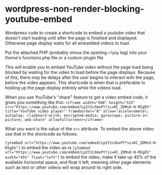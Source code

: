 # wordpress-non-render-blocking-youtube-embed
Wordpress code to create a shortcode to embed a youtube video that doesn't start loading until after the page is finished and displayed. Otherwise page display waits for all embedded videos to load. 

Put the attached PHP (probably minus the opening `<?php` tag) into your theme's functions.php file or a custom plugin file. 

This will enable you to embed YouTube video without the page load being blocked by waiting for the video to load before the page displays. Because of this, there may be delays after the user begins to interact with the page, before the video appears. This shortcode is when that is preferable to holding up the page display entirely while the videos load.

When you use YouTube's "share" feature to get a video embed code, it gives you something like this: `<iframe width="560" height="315" src="https://www.youtube.com/embed/Lp2Y2cXmxPY?si=KC_ZOMsO-N-MIgEh" title="YouTube video player" frameborder="0" allow="accelerometer; autoplay; clipboard-write; encrypted-media; gyroscope; picture-in-picture; web-share" allowfullscreen></iframe>`

What you want is the value of the `src` attribute. To embed the above video use that in the shortcode as follows:

`[ytembed url="https://www.youtube.com/embed/Lp2Y2cXmxPY?si=KC_ZOMsO-N-MIgEh"]` to embed the video as-is
`[ytembed url="https://www.youtube.com/embed/Lp2Y2cXmxPY?si=KC_ZOMsO-N-MIgEh" width="45%" float="left"]` to embed the video, make it take up 45% of the available horizontal space, and float it left, meaning other page elements such as text or other videos will wrap around its right side. 
